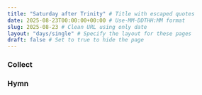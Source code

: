 ```yaml
---
title: "Saturday after Trinity" # Title with escaped quotes
date: 2025-08-23T00:00:00+00:00 # Use-MM-DDTHH:MM format
slug: 2025-08-23 # Clean URL using only date
layout: "days/single" # Specify the layout for these pages
draft: false # Set to true to hide the page
---
```


### Collect


### Hymn